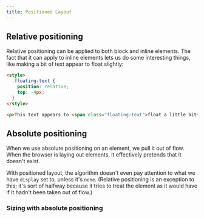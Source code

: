 ```yaml
---
title: Positioned Layout
---
```


## Relative positioning

Relative positioning can be applied to both block and inline elements. The fact that it can apply to inline elements lets us do some interesting things, like making a bit of text appear to float slightly:

```html
<style>
  .floating-text {
    position: relative;
    top: -4px;
  }
</style>

<p>This text appears to <span class="floating-text">float a little bit</span>!</p>

```

## Absolute positioning

When we use absolute positioning on an element, we pull it out of flow. When the browser is laying out elements, it effectively pretends that it doesn't exist.

With positioned layout, the algorithm doesn't even pay attention to what we have `display` set to, unless it's `none`. (Relative positioning is an exception to this; it's sort of halfway because it tries to treat the element as it would have if it hadn't been taken out of flow.)

### Sizing with absolute positioning

